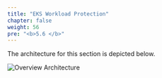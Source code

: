 ```yaml
---
title: "EKS Workload Protection"
chapter: false
weight: 56
pre: "<b>5.6 </b>"
---
```


The architecture for this section is depicted below.

![Overview Architecture](/images/eks-arch.png)
